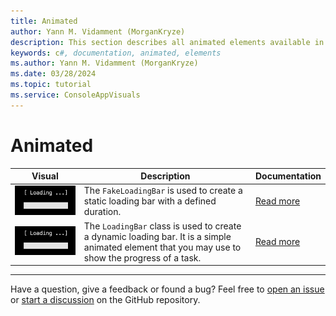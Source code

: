 ```yaml
---
title: Animated
author: Yann M. Vidamment (MorganKryze)
description: This section describes all animated elements available in the library. They will be accompanied by a brief description and a link to their respective documentation page.
keywords: c#, documentation, animated, elements
ms.author: Yann M. Vidamment (MorganKryze)
ms.date: 03/28/2024
ms.topic: tutorial
ms.service: ConsoleAppVisuals
---
```


# Animated

| Visual                                                        | Description                                                                                                                                      | Documentation                                                                                                                   |
| ------------------------------------------------------------- | ------------------------------------------------------------------------------------------------------------------------------------------------ | ------------------------------------------------------------------------------------------------------------------------------- |
| ![FakeLoadingBar](../assets/img/jpg/elements/loading_bar.jpg) | The `FakeLoadingBar` is used to create a static loading bar with a defined duration.                                                             | [Read more](https://morgankryze.github.io/ConsoleAppVisuals/3-references/ConsoleAppVisuals.AnimatedElements.FakeLoadingBar.html) |
| ![LoadingBar](../assets/img/jpg/elements/loading_bar.jpg)     | The `LoadingBar` class is used to create a dynamic loading bar. It is a simple animated element that you may use to show the progress of a task. | [Read more](https://morgankryze.github.io/ConsoleAppVisuals/3-references/ConsoleAppVisuals.AnimatedElements.LoadingBar.html)     |

---

Have a question, give a feedback or found a bug? Feel free to [open an issue](https://github.com/MorganKryze/ConsoleAppVisuals/issues) or [start a discussion](https://github.com/MorganKryze/ConsoleAppVisuals/discussions) on the GitHub repository.
